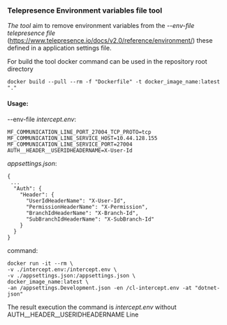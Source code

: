 ### Telepresence Environment variables file tool
*The tool* aim to remove environment variables from the *--env-file telepresence file* (https://www.telepresence.io/docs/v2.0/reference/environment/) these defined in a application settings file.

For build the tool docker command can be used in the repository root directory 
```
docker build --pull --rm -f "Dockerfile" -t docker_image_name:latest "."
```

#### Usage: ####

--env-file *intercept.env*:

```
MF_COMMUNICATION_LINE_PORT_27004_TCP_PROTO=tcp
MF_COMMUNICATION_LINE_SERVICE_HOST=10.44.128.155
MF_COMMUNICATION_LINE_SERVICE_PORT=27004
AUTH__HEADER__USERIDHEADERNAME=X-User-Id
```

*appsettings.json*:

```
{
 ...
  "Auth": {
    "Header": {
      "UserIdHeaderName": "X-User-Id",
      "PermissionHeaderName": "X-Permission",
      "BranchIdHeaderName": "X-Branch-Id",
      "SubBranchIdHeaderName": "X-SubBranch-Id"
    }
  }
}
```

command:
```
docker run -it --rm \
-v ./intercept.env:/intercept.env \
-v ./appsettings.json:/appsettings.json \
docker_image_name:latest \
-an /appsettings.Development.json -en /cl-intercept.env -at "dotnet-json"
```

The result execution the command is *intercept.env* without AUTH__HEADER__USERIDHEADERNAME Line
